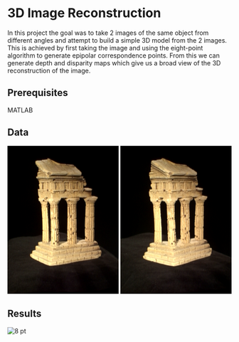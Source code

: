 # 3D Image Reconstruction
In this project the goal was to take 2 images of the same object from different angles and attempt to build a simple 3D model from the 2 images. This is achieved by first taking the image and using the eight-point algorithm to generate epipolar correspondence points. From this we can generate depth and disparity maps which give us a broad view of the 3D reconstruction of the image. 


## Prerequisites
MATLAB

## Data
<img alt="image 2" src="data/im2.png" width="250"> <img alt="image 1" src="data/im1.png" width="250">

## Results
<img alt="8 pt" src="data/3.1.1-Eight-Point-Result.png" width="250">



